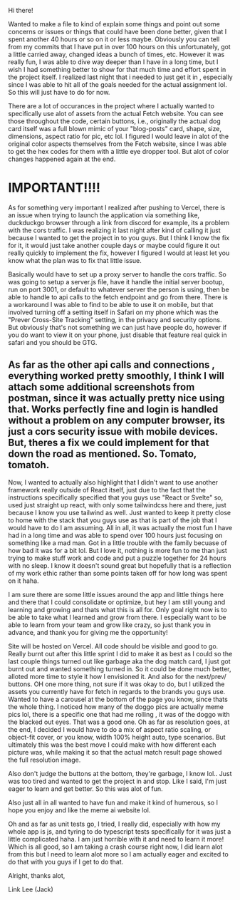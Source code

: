 Hi there! 

Wanted to make a file to kind of explain some things and point out some concerns or issues or things that could have been done better, given that I spent another 40 hours or so on it or less maybe. Obviously you can tell from my commits that I have put in over 100 hours on this unfortunately, got a little carried away, changed ideas a bunch of times, etc. However it was really fun, I was able to dive way deeper than I have in a long time, but I wish I had something better to show for that much time and effort spent in the project itself. I realized last night that i needed to just get it in , especially since I was able to hit all of the goals needed for the actual assignment lol. So this will just have to do for now. 

There are a lot of occurances in the project where I actually wanted to specifically use alot of assets from the actual Fetch website. You can see those throughout the code, certain buttons, i.e., originally the actual dog card itself was a full blown mimic of your "blog-posts" card, shape, size, dimensions, aspect ratio for pic, etc lol. I figured I would leave in alot of the original color aspects themselves from the Fetch website, since I was able to get the hex codes for them with a little eye dropper tool. But alot of color changes happened again at the end. 

# IMPORTANT!!!!
As for something very important I realized after pushing to Vercel, there is an issue when trying to launch the application via something like, duckduckgo browser through a link from discord for example, its a problem with the cors traffic. I was realizing it last night after kind of calling it just because I wanted to get the project in to you guys. But I think I know the fix for it, it would just take another couple days or maybe could figure it out really quickly to implement the fix, however I figured I would at least let you know what the plan was to fix that little issue. 

Basically would have to set up a proxy server to handle the cors traffic. So was going to setup a server.js file, have it handle the initial server bootup, run on port 3001, or default to whatever server the person is using, then be able to handle to api calls to the fetch endpoint and go from there. There is a workaround I was able to find to be able to use it on mobile, but that involved turning off a setting itself in Safari on my phone which was the "Prever Cross-Site Tracking" setting, in the privacy and security options. But obviously that's not something we can just have people do, however if you do want to view it on your phone, just disable that feature real quick in safari and you should be GTG. 

As far as the other api calls and connections , everything worked pretty smoothly, I think I will attach some additional screenshots from postman, since it was actually pretty nice using that. Works perfectly fine and login is handled without a problem on any computer browser, its just a cors security issue with mobile devices. But, theres a fix we could implement for that down the road as mentioned. So. Tomato, tomatoh.
-------

Now, I wanted to actually also highlight that I didn't want to use another framework really outside of React itself, just due to the fact that the instructions specifically specified that you guys use "React or Svelte" so, used just straight up react, with only some tailwindcss here and there, just because I know you use tailwind as well. Just wanted to keep it pretty close to home with the stack that you guys use as that is part of the job that I would have to do I am assuming. All in all, it was actually the most fun I have had in a long time and was able to spend over 100 hours just focusing on something like a mad man. Got in a little trouble with the family becuase of how bad it was for a bit lol. But I love it, nothing is more fun to me than just trying to make stuff work and code and put a puzzle together for 24 hours with no sleep. I know it doesn't sound great but hopefully that is a reflection of my work ethic rather than some points taken off for how long was spent on it haha.

I am sure there are some little issues around the app and little things here and there that I could consolidate or optimize, but hey I am still young and learning and growing and thats what this is all for. Only goal right now is to be able to take what I learned and grow from there. I especially want to be able to learn from your team and grow like crazy, so just thank you in advance, and thank you for giving me the opportunity! 

Site will be hosted on Vercel. All code should be visible and good to go. Really burnt out after this little sprint I did to make it as best as I could so the last couple things turned out like garbage aka the dog match card, I just got burnt out and wanted something turned in. So it could be done much better, alloted more time to style it how I envisioned it. And also for the next/prev/ buttons. OH one more thing, not sure if it was okay to do, but I utilized the assets you currently have for fetch in regards to the brands you guys use. Wanted to have a carousel at the bottom of the page you know, since thats the whole thing. I noticed how many of the doggo pics are actually meme pics lol, there is a specific one that had me rolling , it was of the doggo with the blacked out eyes. That was a good one. Oh as far as resolution goes, at the end, I decided I would have to do a mix of aspect ratio scaling, or object-fit cover, or you know, width 100% height auto, type scenarios. But ultimately this was the best move I could make with how different each picture was, while making it so that the actual match result page showed the full resolution image. 

Also don't judge the buttons at the bottom, they're garbage, I know lol.. Just was too tired and wanted to get the project in and stop. Like I said, I'm just eager to learn and get better. So this was alot of fun.

Also just all in all wanted to have fun and make it kind of humerous, so I hope you enjoy and like the meme ai website lol. 

Oh and as far as unit tests go, I tried, I really did, especially with how my whole app is js, and tyring to do typescript tests specifically for it was just a little complicated haha. I am just horrible with it and need to learn it more! Which is all good, so I am taking a crash course right now, I did learn alot from this but I need to learn alot more so I am actually eager and excited to do that with you guys if I get to do that. 

Alright, thanks alot,

Link Lee (Jack)